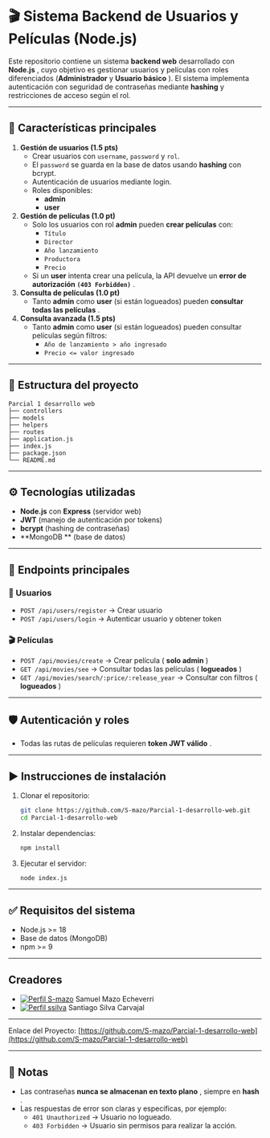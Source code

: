 # 🎬 Sistema Backend de Usuarios y Películas (Node.js)

Este repositorio contiene un sistema **backend web** desarrollado con  **Node.js** , cuyo objetivo es gestionar usuarios y películas con roles diferenciados (**Administrador** y  **Usuario básico** ). El sistema implementa autenticación con seguridad de contraseñas mediante **hashing** y restricciones de acceso según el rol.

---

## 🚀 Características principales

1. **Gestión de usuarios (1.5 pts)**
   * Crear usuarios con `username`, `password` y `rol`.
   * El `password` se guarda en la base de datos usando **hashing** con bcrypt.
   * Autenticación de usuarios mediante login.
   * Roles disponibles:
     * **admin**
     * **user**
2. **Gestión de películas (1.0 pt)**
   * Solo los usuarios con rol **admin** pueden **crear películas** con:
     * `Título`
     * `Director`
     * `Año lanzamiento`
     * `Productora`
     * `Precio`
   * Si un **user** intenta crear una película, la API devuelve un  **error de autorización `(403 Forbidden)`** .
3. **Consulta de películas (1.0 pt)**
   * Tanto **admin** como **user** (si están logueados) pueden  **consultar todas las películas** .
4. **Consulta avanzada (1.5 pts)**
   * Tanto **admin** como **user** (si están logueados) pueden consultar películas según filtros:
     * `Año de lanzamiento > año ingresado`
     * `Precio <= valor ingresado`

---

## 📂 Estructura del proyecto

```
Parcial 1 desarrollo web
├── controllers  
├── models        
├── helpers        
├── routes  
├── application.js        
├── index.js             
├── package.json
└── README.md
```

---

## ⚙️ Tecnologías utilizadas

* **Node.js** con **Express** (servidor web)
* **JWT** (manejo de autenticación por tokens)
* **bcrypt** (hashing de contraseñas)
* **MongoDB ** (base de datos)
---

## 🔑 Endpoints principales

### 👤 Usuarios

* `POST /api/users/register` → Crear usuario
* `POST /api/users/login` → Autenticar usuario y obtener token

### 🎬 Películas

* `POST /api/movies/create` → Crear película ( **solo admin** )
* `GET /api/movies/see` → Consultar todas las películas ( **logueados** )
* `GET /api/movies/search/:price/:release_year` → Consultar con filtros ( **logueados** )

---

## 🛡️ Autenticación y roles

* Todas las rutas de películas requieren  **token JWT válido** .
---

## ▶️ Instrucciones de instalación

1. Clonar el repositorio:
   ```bash
   git clone https://github.com/S-mazo/Parcial-1-desarrollo-web.git
   cd Parcial-1-desarrollo-web
   ```
2. Instalar dependencias:
   ```bash
   npm install
   ```
3. Ejecutar el servidor:
   ```bash
   node index.js
   ```
---

## ✅ Requisitos del sistema

* Node.js >= 18
* Base de datos (MongoDB)
* npm >= 9

---
## Creadores
 - [![Perfil S-mazo](https://img.shields.io/badge/Github-S--mazo-blue)](https://github.com/S-mazo) Samuel Mazo Echeverri
 - [![Perfil ssilva](https://img.shields.io/badge/Github-ssilva7--95-purple)](https://github.com/ssilva7-95) Santiago Silva Carvajal

---

Enlace del Proyecto: [https://github.com/S-mazo/Parcial-1-desarrollo-web](https://github.com/S-mazo/Parcial-1-desarrollo-web)

---

## 📌 Notas

* Las contraseñas  **nunca se almacenan en texto plano** , siempre en  **hash** .
* Las respuestas de error son claras y específicas, por ejemplo:
  * `401 Unauthorized` → Usuario no logueado.
  * `403 Forbidden` → Usuario sin permisos para realizar la acción.

 